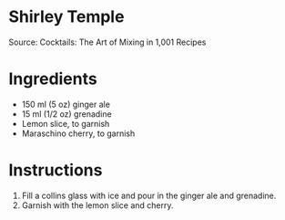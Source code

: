 # Shirley Temple

Source: Cocktails: The Art of Mixing in 1,001 Recipes

# Ingredients
* 150 ml (5 oz) ginger ale
* 15 ml (1/2 oz) grenadine
* Lemon slice, to garnish
* Maraschino cherry, to garnish

# Instructions
1. Fill a collins glass with ice and pour in the ginger ale and grenadine.
2. Garnish with the lemon slice and cherry.
